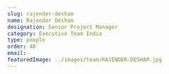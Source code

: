 ```yaml
---
slug: rajender-desham
name: Rajender Desham
designation: Senior Project Manager
category: Executive Team India
type: people
order: 40
email:
featuredImage: ../images/team/RAJENDER-DESHAM.jpg
---
```


